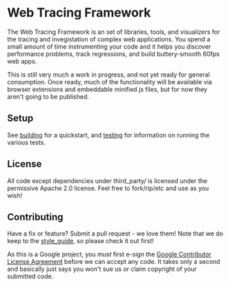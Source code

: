 Web Tracing Framework
================================================================================

The Web Tracing Framework is an set of libraries, tools, and visualizers for
the tracing and invegistation of complex web applications. You spend a small
amount of time instrumenting your code and it helps you discover performance
problems, track regressions, and build buttery-smooth 60fps web apps.

This is still very much a work in progress, and not yet ready for general
consumption. Once ready, much of the functionality will be available via
browser extensions and embeddable minified js files, but for now they aren't
going to be published.

## Setup

See [building](https://github.com/benvanik/tracing-framework/blob/master/docs/building.md) for a quickstart, and
[testing](https://github.com/benvanik/tracing-framework/blob/master/docs/testing.md) for information on running the various tests.

## License

All code except dependencies under third_party/ is licensed under the permissive Apache 2.0 license. Feel free to fork/rip/etc and use as you wish!

## Contributing

Have a fix or feature? Submit a pull request - we love them!
Note that we do keep to the [style_guide](https://github.com/benvanik/tracing-framework/blob/master/docs/style_guide.md),
so please check it out first!

As this is a Google project, you *must* first e-sign the
[Google Contributor License Agreement](http://code.google.com/legal/individual-cla-v1.0.html) before we can accept any
code. It takes only a second and basically just says you won't sue us or claim
copyright of your submitted code.
